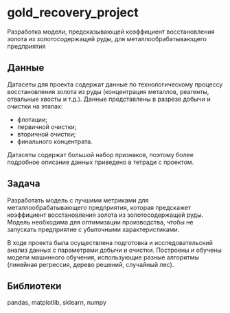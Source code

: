 # gold_recovery_project

Разработка модели, предсказывающей коэффициент восстановления золота из золотосодержащей руды, для металлообрабатывающего предприятия

## Данные
Датасеты для проекта содержат данные по технологическому процессу восстановления золота из руды (концентрация металлов, реагенты, отвальные хвосты и т.д.). Данные представлены в разрезе добычи и очистки на этапах:
  - флотации;
  - первичной очистки;
  - вторичной очистки;
  - финального концентрата.

Датасеты содержат большой набор признаков, поэтому более подробное описание данных приведено в тетради с проектом.


## Задача
Разработать модель с лучшими метриками для металлообрабатывающего предприятия, которая предскажет коэффициент восстановления золота из золотосодержащей руды. 
Модель необходима для оптимизации производства, чтобы не запускать предприятие с убыточными характеристиками.

В ходе проекта была осуществлена подготовка и исследовательский анализ данных с параметрами добычи и очистки. Построены и обучены модели машинного обучения, использующие разные алгоритмы (линейная регрессия, дерево решений, случайный лес).

## Библиотеки
pandas, matplotlib, sklearn, numpy

